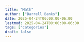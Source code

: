 ```yaml
---
title: "Math"
author: ["Darrell Banks"]
date: 2025-04-24T00:00:00-06:00
lastmod: 2025-04-24T00:00:00-06:00
tags: ["categories"]
draft: false
---
```

